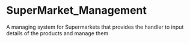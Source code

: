 # SuperMarket_Management
A managing system for Supermarkets that provides the handler to input details of the products and manage them
